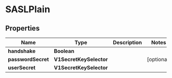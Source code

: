 

# SASLPlain


## Properties

| Name | Type | Description | Notes |
|------------ | ------------- | ------------- | -------------|
|**handshake** | **Boolean** |  |  |
|**passwordSecret** | **V1SecretKeySelector** |  |  [optional] |
|**userSecret** | **V1SecretKeySelector** |  |  |



